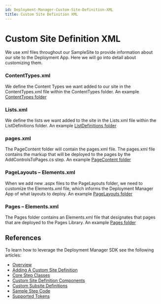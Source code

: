 ```yaml
---
id: Deployment-Manager-Custom-Site-Definition-XML
title: Custom Site Definition XML
---
```


# Custom Site Definition XML
We use xml files throughout our SampleSite to provide information about our site to the Deployment App. Here we will go into detail about customizing them.

### ContentTypes.xml
We define the Content Types we want added to our site in the ContentTypes.xml file within the ContentTypes folder. An example [ContentTypes folder](https://github.com/akumina/AkuminaDev/wiki/Site-Package:-ContentTypes-Folder)

### Lists.xml
We define the lists we want added to the site in the Lists.xml file within the ListDefinitions folder. An example [ListDefinitions folder](https://github.com/akumina/AkuminaDev/wiki/Site-Package:-ListDefinitions-Folder)

### pages.xml
The PageContent folder will contain the pages.xml file. The pages.xml file contains the markup that will be deployed to the pages by the AddControlsToPages.cs step. An example [PageContent folder](https://github.com/akumina/AkuminaDev/wiki/Site-Package:-PageContent-Folder)

### PageLayouts – Elements.xml
When we add new .aspx files to the PageLayouts folder, we need to customize the Elements.xml file, which informs the Deployment Manager App of what layouts to deploy. An example [PageLayouts folder](https://github.com/akumina/AkuminaDev/wiki/Site-Package:-PageLayouts-Folder)


### Pages – Elements.xml
The Pages folder contains an Elements.xml file that designates that pages that are deployed to the Pages Library. An example [Pages folder](https://github.com/akumina/AkuminaDev/wiki/Site-Package:-Pages-Folder)

## References
To learn how to leverage the Deployment Manager SDK see the following articles:
* [Overview](https://github.com/akumina/AkuminaDev/wiki/Deployment-Manager:-Overview)
* [Adding A Custom Site Definition](https://github.com/akumina/AkuminaDev/wiki/Deployment-Manager:-Adding-A-Custom-Site-Definition)
* [Core Step Classes](https://github.com/akumina/AkuminaDev/wiki/Deployment-Manager:-Core-Step-Classes)
* [Custom Site Definition Components](https://github.com/akumina/AkuminaDev/wiki/Deployment-Manager:-Custom-Site-Definition-Components)
* [Custom Subsite Definitions](https://github.com/akumina/AkuminaDev/wiki/Deployment-Manager:-Custom-Subsite-Definitions)
* [Sample Step Code](https://github.com/akumina/AkuminaDev/wiki/Deployment-Manager:-Sample-Step-Code)
* [Supported Tokens](https://github.com/akumina/AkuminaDev/wiki/Deployment-Manager:-Supported-Tokens)